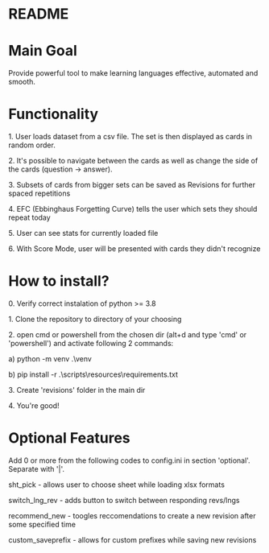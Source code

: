 <h1> README </h1>

<h1>Main Goal</h1>
<p>Provide powerful tool to make learning languages effective, automated and smooth.</p>

<h1>Functionality</h1>
    <p>1. User loads dataset from a csv file. The set is then displayed as cards in random order.  </p>
    <p>2. It's possible to navigate between the cards as well as change the side of the cards (question -> answer).</p>
    <p>3. Subsets of cards from bigger sets can be saved as Revisions for further spaced repetitions</p>
    <p>4. EFC (Ebbinghaus Forgetting Curve) tells the user which sets they should repeat today</p>
    <p>5. User can see stats for currently loaded file</p>
    <p>6. With Score Mode, user will be presented with cards they didn't recognize</p>

<h1>How to install?</h1>
    <p>0. Verify correct instalation of python >= 3.8 </p>
    <p>1. Clone the repository to directory of your choosing</p>
    <p>2. open cmd or powershell from the chosen dir (alt+d and type 'cmd' or 'powershell') and activate following 2 commands:</p>
    <p>     a) python -m venv .\venv</p>
    <p>     b) pip install -r .\scripts\resources\requirements.txt</p>
    <p>3. Create 'revisions' folder in the main dir
    <p>4. You're good!</p>

<h1>Optional Features</h1>
    <p> Add 0 or more from the following codes to config.ini in section 'optional'. Separate with '|'.</p>
    <p>sht_pick - allows user to choose sheet while loading xlsx formats</p>
    <p>switch_lng_rev - adds button to switch between responding revs/lngs</p>
    <p>recommend_new - toogles reccomendations to create a new revision after some specified time</p>
    <p>custom_saveprefix - allows for custom prefixes while saving new revisions</p>